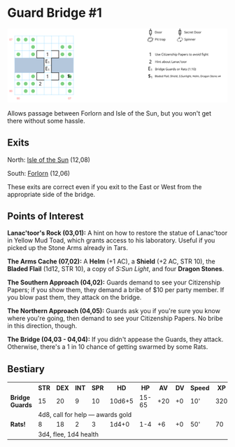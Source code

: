 # Guard Bridge #1

[![map](guard-bridge-1.svg)](guard-bridge-1.svg)

Allows passage between Forlorn and Isle of the Sun, but you won't get there without some hassle.

## Exits

North: [Isle of the Sun](dilmun.md) (12,08)

South: [Forlorn](dilmun.md) (12,06)

These exits are correct even if you exit to the East or West from the appropriate side of the bridge.

## Points of Interest

**Lanac'toor's Rock (03,01):** A hint on how to restore the statue of Lanac'toor in Yellow Mud Toad, which grants access to his laboratory. Useful if you picked up the Stone Arms already in Tars.

**The Arms Cache (07,02):** A **Helm** (+1 AC), a **Shield** (+2 AC, STR 10), the **Bladed Flail** (1d12, STR 10), a copy of *S:Sun Light*, and four **Dragon Stones**.

**The Southern Approach (04,02):** Guards demand to see your Citizenship Papers; if you show them, they demand a bribe of $10 per party member. If you blow past them, they attack on the bridge.

**The Northern Approach (04,05):** Guards ask you if you're sure you know where you're going, then demand to see your Citizenship Papers. No bribe in this direction, though.

**The Bridge (04,03 - 04,04):** If you didn't appease the Guards, they attack. Otherwise, there's a 1 in 10 chance of getting swarmed by some Rats.

## Bestiary

<table>
  <tr>
    <th></th>
    <th>STR</th>
    <th>DEX</th>
    <th>INT</th>
    <th>SPR</th>
    <th>HD</th>
    <th>HP</th>
    <th>AV</th>
    <th>DV</th>
    <th>Speed</th>
    <th>XP</th>
  </tr>
  <tr>
    <td><b>Bridge Guards</b></td>
    <td>15</td>
    <td>20</td>
    <td>9</td>
    <td>10</td>
    <td>10d6+5</td>
    <td>15-65</td>
    <td>+20</td>
    <td>+0</td>
    <td>10'</td>
    <td>320</td>
  </tr><tr>
    <td></td>
    <td colspan="10">4d8, call for help — awards gold</td>
  </tr>
  <tr>
    <td><b>Rats!</b></td>
    <td>8</td>
    <td>18</td>
    <td>2</td>
    <td>3</td>
    <td>1d4+0</td>
    <td>1-4</td>
    <td>+6</td>
    <td>+0</td>
    <td>50'</td>
    <td>70</td>
  </tr><tr>
    <td></td>
    <td colspan="10">3d4, flee, 1d4 health</td>
  </tr>
</table>
